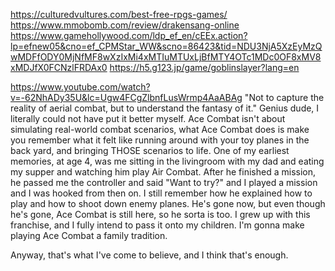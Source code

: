 

https://culturedvultures.com/best-free-rpgs-games/
https://www.mmobomb.com/review/drakensang-online
https://www.gamehollywood.com/ldp_ef_en/cEEx.action?lp=efnew05&cno=ef_CPMStar_WW&scno=86423&tid=NDU3NjA5XzEyMzQwMDFfODY0MjNfMF8wXzIxMi4xMTIuMTUxLjBfMTY4OTc1MDc0OF8xMV8xMDJfX0FCNzlFRDAx0
https://h5.g123.jp/game/goblinslayer?lang=en


https://www.youtube.com/watch?v=-62NhADy35U&lc=Ugw4FCgZlbnfLusWrmp4AaABAg
"Not to capture the reality of aerial combat, but to understand the fantasy of it."
Genius dude, I literally could not have put it better myself. Ace Combat isn't about simulating real-world combat scenarios, what Ace Combat does is make you remember what it felt like running around with your toy planes in the back yard, and bringing THOSE scenarios to life.
One of my earliest memories, at age 4, was me sitting in the livingroom with my dad and eating my supper and watching him play Air Combat. After he finished a mission, he passed me the controller and said "Want to try?" and I played a mission and I was hooked from then on. I still remember how he explained how to play and how to shoot down enemy planes. He's gone now, but even though he's gone, Ace Combat is still here, so he sorta is too. I grew up with this franchise, and I fully intend to pass it onto my children. I'm gonna make playing Ace Combat a family tradition.

Anyway, that's what I've come to believe, and I think that's enough.
